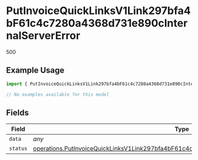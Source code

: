 # PutInvoiceQuickLinksV1Link297bfa4bF61c4c7280a4368d731e890cInternalServerError

500

## Example Usage

```typescript
import { PutInvoiceQuickLinksV1Link297bfa4bF61c4c7280a4368d731e890cInternalServerError } from "@dhaba/safepay-ts/models/errors";

// No examples available for this model
```

## Fields

| Field                                                                                                                                                                                                            | Type                                                                                                                                                                                                             | Required                                                                                                                                                                                                         | Description                                                                                                                                                                                                      |
| ---------------------------------------------------------------------------------------------------------------------------------------------------------------------------------------------------------------- | ---------------------------------------------------------------------------------------------------------------------------------------------------------------------------------------------------------------- | ---------------------------------------------------------------------------------------------------------------------------------------------------------------------------------------------------------------- | ---------------------------------------------------------------------------------------------------------------------------------------------------------------------------------------------------------------- |
| `data`                                                                                                                                                                                                           | *any*                                                                                                                                                                                                            | :heavy_minus_sign:                                                                                                                                                                                               | N/A                                                                                                                                                                                                              |
| `status`                                                                                                                                                                                                         | [operations.PutInvoiceQuickLinksV1Link297bfa4bF61c4c7280a4368d731e890cInternalServerErrorStatus](../../models/operations/putinvoicequicklinksv1link297bfa4bf61c4c7280a4368d731e890cinternalservererrorstatus.md) | :heavy_minus_sign:                                                                                                                                                                                               | N/A                                                                                                                                                                                                              |